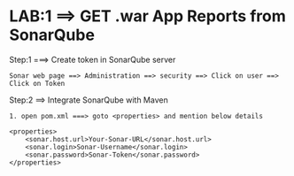 LAB:1 ==> GET .war App Reports from SonarQube
==============================================


Step:1 ===> Create token in SonarQube server

	Sonar web page ==> Administration ==> security ==> Click on user ==> Click on Token


Step:2 ==> Integrate SonarQube with Maven

	1. open pom.xml ===> goto <properties> and mention below details
```
<properties>
	<sonar.host.url>Your-Sonar-URL</sonar.host.url>
	<sonar.login>Sonar-Username</sonar.login>
	<sonar.password>Sonar-Token</sonar.password>
</properties>
```
